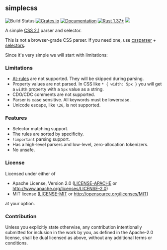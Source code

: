 ## simplecss
![Build Status](https://github.com/RazrFalcon/simplecss/workflows/simplecss/badge.svg)
[![Crates.io](https://img.shields.io/crates/v/simplecss.svg)](https://crates.io/crates/simplecss)
[![Documentation](https://docs.rs/simplecss/badge.svg)](https://docs.rs/simplecss)
[![Rust 1.37+](https://img.shields.io/badge/rust-1.37+-orange.svg)](https://www.rust-lang.org)
![](https://img.shields.io/badge/unsafe-forbidden-brightgreen.svg)

A simple [CSS 2.1](https://www.w3.org/TR/CSS21/) parser and selector.

This is not a browser-grade CSS parser. If you need one,
use [cssparser](https://crates.io/crates/cssparser) +
[selectors](https://crates.io/crates/selectors).

Since it's very simple we will start with limitations:

### Limitations

- [At-rules](https://www.w3.org/TR/CSS21/syndata.html#at-rules) are not supported.
  They will be skipped during parsing.
- Property values are not parsed.
  In CSS like `* { width: 5px }` you will get a `width` property with a `5px` value as a string.
- CDO/CDC comments are not supported.
- Parser is case sensitive. All keywords must be lowercase.
- Unicode escape, like `\26`, is not supported.

### Features

- Selector matching support.
- The rules are sorted by specificity.
- `!important` parsing support.
- Has a high-level parsers and low-level, zero-allocation tokenizers.
- No unsafe.

### License

Licensed under either of

- Apache License, Version 2.0
  ([LICENSE-APACHE](LICENSE-APACHE) or http://www.apache.org/licenses/LICENSE-2.0)
- MIT license
  ([LICENSE-MIT](LICENSE-MIT) or http://opensource.org/licenses/MIT)

at your option.

### Contribution

Unless you explicitly state otherwise, any contribution intentionally submitted
for inclusion in the work by you, as defined in the Apache-2.0 license, shall be
dual licensed as above, without any additional terms or conditions.
